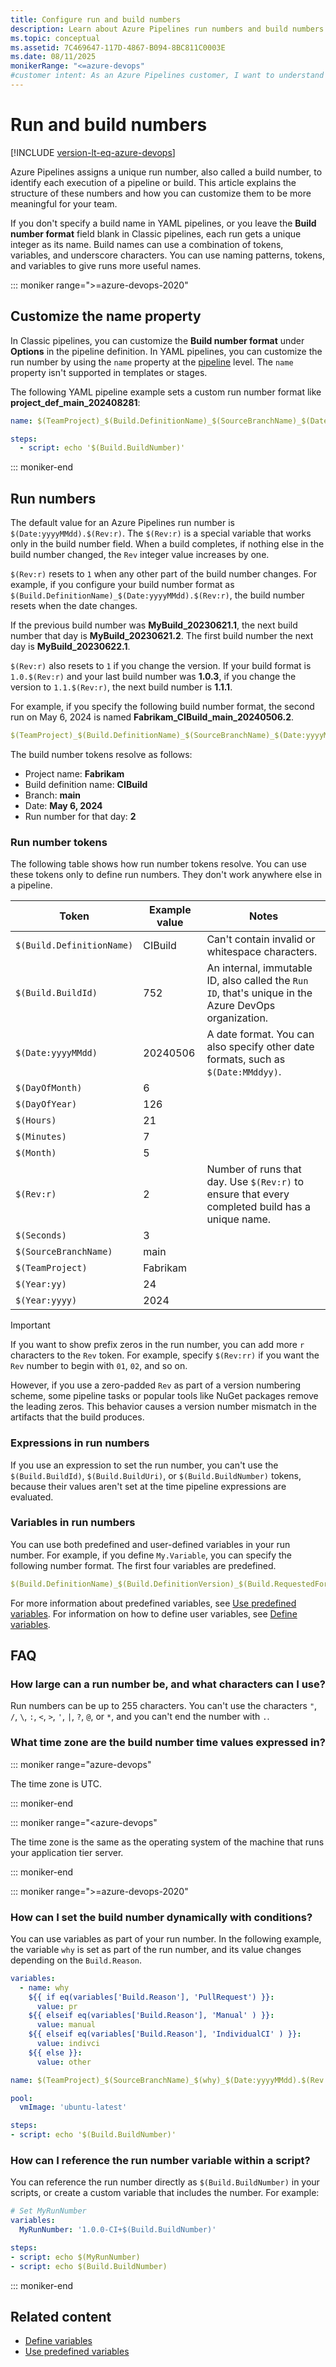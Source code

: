 ```yaml
---
title: Configure run and build numbers
description: Learn about Azure Pipelines run numbers and build numbers and how you can configure them in your pipelines.
ms.topic: conceptual
ms.assetid: 7C469647-117D-4867-B094-8BC811C0003E
ms.date: 08/11/2025
monikerRange: "<=azure-devops"
#customer intent: As an Azure Pipelines customer, I want to understand the composition of run numbers so I can customize them to be more meaningful and useful for my team.
---
```


# Run and build numbers

[!INCLUDE [version-lt-eq-azure-devops](../../includes/version-lt-eq-azure-devops.md)]

Azure Pipelines assigns a unique run number, also called a build number, to identify each execution of a pipeline or build. This article explains the structure of these numbers and how you can customize them to be more meaningful for your team.

If you don't specify a build name in YAML pipelines, or you leave the **Build number format** field blank in Classic pipelines, each run gets a unique integer as its name. Build names can use a combination of tokens, variables, and underscore characters. You can use naming patterns, tokens, and variables to give runs more useful names.

::: moniker range=">=azure-devops-2020"

## Customize the name property

In Classic pipelines, you can customize the **Build number format** under **Options** in the pipeline definition. In YAML pipelines, you can customize the run number by using the `name` property at the [pipeline](/azure/devops/pipelines/yaml-schema/pipeline) level. The `name` property isn't supported in templates or stages.

The following YAML pipeline example sets a custom run number format like **project_def_main_202408281**:

```yaml
name: $(TeamProject)_$(Build.DefinitionName)_$(SourceBranchName)_$(Date:yyyyMMdd).$(Rev:r)

steps:
  - script: echo '$(Build.BuildNumber)'
```

::: moniker-end

## Run numbers

The default value for an Azure Pipelines run number is `$(Date:yyyyMMdd).$(Rev:r)`. The `$(Rev:r)` is a special variable that works only in the build number field. When a build completes, if nothing else in the build number changed, the `Rev` integer value increases by one.

`$(Rev:r)` resets to `1` when any other part of the build number changes. For example, if you configure your build number format as `$(Build.DefinitionName)_$(Date:yyyyMMdd).$(Rev:r)`, the build number resets when the date changes.

If the previous build number was **MyBuild_20230621.1**, the next build number that day is **MyBuild_20230621.2**. The first build number the next day is **MyBuild_20230622.1**.

`$(Rev:r)` also resets to `1` if you change the version. If your build format is `1.0.$(Rev:r)` and your last build number was **1.0.3**, if you change the version to `1.1.$(Rev:r)`, the next build number is **1.1.1**.

For example, if you specify the following build number format, the second run on May 6, 2024 is named **Fabrikam_CIBuild_main_20240506.2**.

```yaml
$(TeamProject)_$(Build.DefinitionName)_$(SourceBranchName)_$(Date:yyyyMMdd).$(Rev:r)
```

The build number tokens resolve as follows:

- Project name: **Fabrikam**
- Build definition name: **CIBuild**
- Branch: **main**
- Date: **May 6, 2024**
- Run number for that day: **2**

### Run number tokens

The following table shows how run number tokens resolve. You can use these tokens only to define run numbers. They don't work anywhere else in a pipeline.

| Token | Example value | Notes |
| ----- | -------------- | ----------- |
| `$(Build.DefinitionName)` | CIBuild | Can't contain invalid or whitespace characters.|
| `$(Build.BuildId)` | 752 | An internal, immutable ID, also called the `Run ID`, that's unique in the Azure DevOps organization.|
| `$(Date:yyyyMMdd)` | 20240506 | A date format. You can also specify other date formats, such as `$(Date:MMddyy)`. |
| `$(DayOfMonth)` | 6 ||
| `$(DayOfYear)` | 126 ||
| `$(Hours)` | 21 ||
| `$(Minutes)` | 7 ||
| `$(Month)` | 5 ||
| `$(Rev:r)` | 2 | Number of runs that day. Use `$(Rev:r)` to ensure that every completed build has a unique name. |
| `$(Seconds)` | 3 ||
| `$(SourceBranchName)` | main ||
| `$(TeamProject)` | Fabrikam ||
| `$(Year:yy)` | 24 ||
| `$(Year:yyyy)` | 2024 ||

>[!IMPORTANT]
>If you want to show prefix zeros in the run number, you can add more `r` characters to the `Rev` token. For example, specify `$(Rev:rr)` if you want the `Rev` number to begin with `01`, `02`, and so on.
>
>However, if you use a zero-padded `Rev` as part of a version numbering scheme, some pipeline tasks or popular tools like NuGet packages remove the leading zeros. This behavior causes a version number mismatch in the artifacts that the build produces.

### Expressions in run numbers

If you use an expression to set the run number, you can't use the `$(Build.BuildId)`, `$(Build.BuildUri)`, or `$(Build.BuildNumber)` tokens, because their values aren't set at the time pipeline expressions are evaluated.

### Variables in run numbers

You can use both predefined and user-defined variables in your run number. For example, if you define `My.Variable`, you can specify the following number format. The first four variables are predefined.

```yaml
$(Build.DefinitionName)_$(Build.DefinitionVersion)_$(Build.RequestedFor)_$(Build.BuildId)_$(My.Variable)
```

For more information about predefined variables, see [Use predefined variables](../build/variables.md). For information on how to define user variables, see [Define variables](variables.md).

## FAQ

<!-- BEGINSECTION class="md-qanda" -->

### How large can a run number be, and what characters can I use?

Run numbers can be up to 255 characters. You can't use the characters `"`, `/`, `\`, `:`, `<`, `>`, `'`, `|`, `?`, `@`, or `*`, and you can't end the number with `.`.

### What time zone are the build number time values expressed in?

::: moniker range="azure-devops"

The time zone is UTC.

::: moniker-end

::: moniker range="<azure-devops"

The time zone is the same as the operating system of the machine that runs your application tier server.

::: moniker-end

::: moniker range=">=azure-devops-2020"

### How can I set the build number dynamically with conditions?

You can use variables as part of your run number. In the following example, the variable `why` is set as part of the run number, and its value changes depending on the `Build.Reason`.

```yaml
variables:
  - name: why
    ${{ if eq(variables['Build.Reason'], 'PullRequest') }}:
      value: pr
    ${{ elseif eq(variables['Build.Reason'], 'Manual' ) }}:
      value: manual
    ${{ elseif eq(variables['Build.Reason'], 'IndividualCI' ) }}:
      value: indivci
    ${{ else }}:
      value: other

name: $(TeamProject)_$(SourceBranchName)_$(why)_$(Date:yyyyMMdd).$(Rev:r)

pool:
  vmImage: 'ubuntu-latest'

steps:
- script: echo '$(Build.BuildNumber)'
```

### How can I reference the run number variable within a script?

You can reference the run number directly as `$(Build.BuildNumber)` in your scripts, or create a custom variable that includes the number. For example:

```yaml
# Set MyRunNumber
variables: 
  MyRunNumber: '1.0.0-CI+$(Build.BuildNumber)'

steps:
- script: echo $(MyRunNumber)
- script: echo $(Build.BuildNumber)
```

::: moniker-end

<!-- ENDSECTION -->
## Related content

- [Define variables](variables.md)
- [Use predefined variables](../build/variables.md)